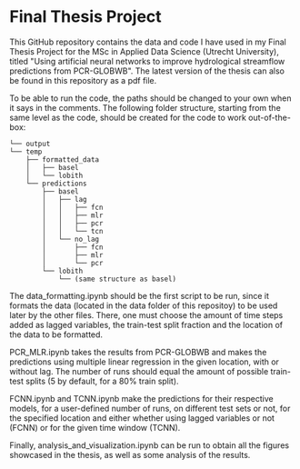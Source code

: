# Final Thesis Project
This GitHub repository contains the data and code I have used in my Final Thesis Project for the MSc in Applied Data Science (Utrecht University), titled "Using artificial neural networks to improve hydrological streamflow predictions from PCR-GLOBWB". The latest version of the thesis can also be found in this repository as a pdf file.

To be able to run the code, the paths should be changed to your own when it says in the comments. The following folder structure, starting from the same level as the code, should be created for the code to work out-of-the-box:

```
└── output
└── temp
    ├── formatted_data
    │   ├── basel
    │   └── lobith
    └── predictions
        ├── basel
        │   ├── lag
        │   │   ├── fcn
        │   │   ├── mlr
        │   │   ├── pcr
        │   │   └── tcn
        │   └── no_lag
        │       ├── fcn
        │       ├── mlr
        │       └── pcr
        └── lobith
            └── (same structure as basel)
```

The data_formatting.ipynb should be the first script to be run, since it formats the data (located in the data folder of this repositoy) to be used later by the other files. There, one must choose the amount of time steps added as lagged variables, the train-test split fraction and the location of the data to be formatted.

PCR_MLR.ipynb takes the results from PCR-GLOBWB and makes the predictions using multiple linear regression in the given location, with or without lag. The number of runs should equal the amount of possible train-test splits (5 by default, for a 80% train split).

FCNN.ipynb and TCNN.ipynb make the predictions for their respective models, for a user-defined number of runs, on different test sets or not, for the specified location and either whether using lagged variables or not (FCNN) or for the given time window (TCNN).

Finally, analysis_and_visualization.ipynb can be run to obtain all the figures showcased in the thesis, as well as some analysis of the results.
